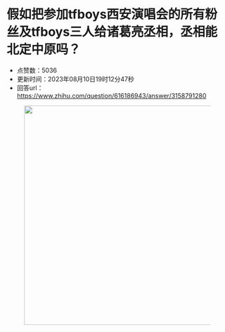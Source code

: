 # 假如把参加tfboys西安演唱会的所有粉丝及tfboys三人给诸葛亮丞相，丞相能北定中原吗？
- 点赞数：5036
- 更新时间：2023年08月10日19时12分47秒
- 回答url：https://www.zhihu.com/question/616186943/answer/3158791280
<body>
 <p></p>
 <figure data-size="normal">
  <img src="https://picx.zhimg.com/50/v2-5da4086e1f7f621e67a304a6f9b5b136_720w.jpg?source=1940ef5c" data-caption="" data-size="normal" data-rawwidth="500" data-rawheight="353" data-original-token="v2-d53f66a8551873c44db375ec3c8baaf0" data-default-watermark-src="https://picx.zhimg.com/50/v2-78a994c5e343d443a133e620ef04b4ae_720w.jpg?source=1940ef5c" class="origin_image zh-lightbox-thumb" width="500" data-original="https://picx.zhimg.com/v2-5da4086e1f7f621e67a304a6f9b5b136_r.jpg?source=1940ef5c">
 </figure>
 <p></p>
</body>